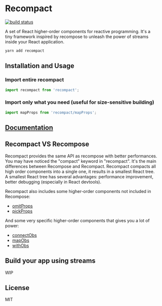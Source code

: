 # Recompact

[![build status](https://img.shields.io/travis/neoziro/recompact/master.svg?style=flat-square)](https://travis-ci.org/neoziro/recompact)

A set of React higher-order components for reactive programming. It's a tiny framework inspired by recompose to unleash the power of streams inside your React application.

```sh
yarn add recompact
```

## Installation and Usage

### Import entire recompact

```js
import recompact from 'recompact';
```

### Import only what you need (useful for size-sensitive building)

```js
import mapProps from 'recompact/mapProps';
```

## [Documentation](https://github.com/neoziro/recompact/tree/master/docs)

## Recompact VS Recompose

Recompact provides the same API as recompose with better performances. You may have noticed the
"compact" keyword in "recompact". It's the main differences between Recompose and Recompact.
Recompact compacts all high order components into a single one, it results in a smallest React
tree. A smallest React tree has several advantages: performance improvement, better debugging (especially in React devtools).

Recompact also includes some higher-order components not included in Recompose:

- [omitProps](https://github.com/neoziro/recompact/tree/master/docs#omitpropspaths)
- [pickProps](https://github.com/neoziro/recompact/tree/master/docs#pickpropspaths)

And some very specific higher-order components that gives you a lot of power:

- [connectObs](https://github.com/neoziro/recompact/tree/master/docs#connectobsobsmapper)
- [mapObs](https://github.com/neoziro/recompact/tree/master/docs#mapobsobsmapper)
- [withObs](https://github.com/neoziro/recompact/tree/master/docs#withobsobsmapper)

## Build your app using streams

WIP

## License

MIT
